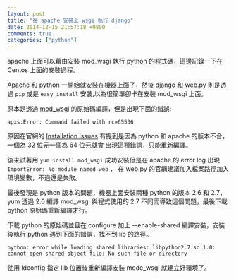 ```yaml
---
layout: post
title: "在 apache 安裝上 wsgi 執行 django"
date: 2014-12-15 21:57:18 +0800
comments: true
categories: ["python"]
---
```


<!-- more -->

apache 上面可以藉由安裝 mod_wsgi 執行 python 的程式碼，這邊記錄一下在 Centos 上面的安裝過程。

Apache 和 python 一開始就安裝在機器上面了，然後 django 和 web.py 則是透過 `pip` 或是 `easy_install` 安裝,以為很簡單卻卡在安裝 mod_wsgi 上面。

原本是透過 [mod_wsgi] 的原始碼編譯，但是出現下面的錯誤:

	apxs:Error: Command failed with rc=65536

原因在官網的 [Installation Issues] 有提到是因為 python 和 apache 的版本不合，一個為 32 位元一個為 64 位元就會
出現這種錯誤，只能重新編譯。


後來試著用 `yum install mod_wsgi` 成功安裝但是在 apache 的 error log 出現 `ImportError: No module named web` ，
在 web.py 的官網建議加入檔案路徑加入環境變數，不過還是失敗。

最後發現是 python 版本的問題，機器上面安裝兩種 python 的版本 2.6 和 2.7， yum 透過 2.6 編譯 mod_wsgi 與程式使用的
 2.7 不同而導致這個問題，最後下載 python 原始碼重新編譯才行。

 下載 python 的原始碼並且在 configure 加上 --enable-shared 編譯安裝，安裝後執行 python 遇到下面的錯誤，找不到 lib 的路徑。

 	python: error while loading shared libraries: libpython2.7.so.1.0: cannot open shared object file: No such file or directory

使用 ldconfig 指定 lib 位置後重新編譯安裝 mode_wsgi 就建立好環境了。


[mod_wsgi]:https://code.google.com/p/modwsgi/
[Installation Issues]:https://code.google.com/p/modwsgi/wiki/InstallationIssues